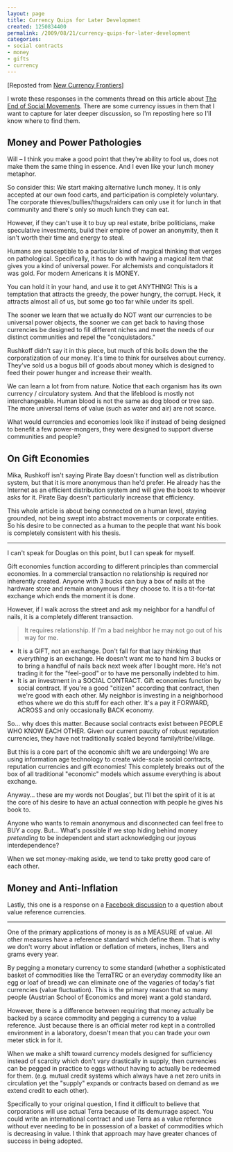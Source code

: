 ```yaml
---
layout: page
title: Currency Quips for Later Development
created: 1250834400
permalink: /2009/08/21/currency-quips-for-later-development
categories:
- social contracts
- money
- gifts
- currency
---
```

[Reposted from [New Currency Frontiers](/new-currency-frontiers/currency-quips-for-later-development)]

I wrote these responses in the comments thread on this article about [The End of Social Movements](/arthur-mag/an-end-to-movements). There are some currency issues in them that I want to capture for later deeper discussion, so I'm reposting here so I'll know where to find them.

## Money and Power Pathologies

Will – I think you make a good point that they're ability to fool us, does not make them the same thing in essence. And I even like your lunch money metaphor.

So consider this: We start making alternative lunch money. It is only accepted at our own food carts, and participation is completely voluntary. The corporate thieves/bullies/thugs/raiders can only use it for lunch in that community and there's only so much lunch they can eat.

However, if they can't use it to buy up real estate, bribe politicians, make speculative investments, build their empire of power an anonymity, then it isn't worth their time and energy to steal.

Humans are susceptible to a particular kind of magical thinking that verges on pathological. Specifically, it has to do with having a magical item that gives you a kind of universal power. For alchemists and conquistadors it was gold. For modern Americans it is MONEY.

You can hold it in your hand, and use it to get ANYTHING! This is a temptation that attracts the greedy, the power hungry, the corrupt. Heck, it attracts almost all of us, but some go too far while under its spell.

The sooner we learn that we actually do NOT want our currencies to be universal power objects, the sooner we can get back to having those currencies be designed to fill different niches and meet the needs of our distinct communities and repel the "conquistadors."

Rushkoff didn't say it in this piece, but much of this boils down the the corporatization of our money. It's time to think for ourselves about currency. They've sold us a bogus bill of goods about money which is designed to feed their power hunger and increase their wealth.

We can learn a lot from from nature. Notice that each organism has its own currency / circulatory system. And that the lifeblood is mostly not interchangeable. Human blood is not the same as dog blood or tree sap. The more universal items of value (such as water and air) are not scarce.

What would currencies and economies look like if instead of being designed to benefit a few power-mongers, they were designed to support diverse communities and people?

## On Gift Economies

Mika, Rushkoff isn't saying Pirate Bay doesn't function well as distribution system, but that it is more anonymous than he'd prefer. He already has the Internet as an efficient distribution system and will give the book to whoever asks for it. Pirate Bay doesn't particularly increase that efficiency.

This whole article is about being connected on a human level, staying grounded, not being swept into abstract movements or corporate entities. So his desire to be connected as a human to the people that want his book is completely consistent with his thesis.

---

I can't speak for Douglas on this point, but I can speak for myself.

Gift economies function according to different principles than commercial economies. In a commercial transaction no relationship is required nor inherently created. Anyone with 3 bucks can buy a box of nails at the hardware store and remain anonymous if they choose to. It is a tit-for-tat exchange which ends the moment it is done.

However, if I walk across the street and ask my neighbor for a handful of nails, it is a completely different transaction.

> It requires relationship. If I'm a bad neighbor he may not go out of his way for me.

- It is a GIFT, not an exchange. Don't fall for that lazy thinking that *everything* is an exchange. He doesn't want me to hand him 3 bucks or to bring a handful of nails back next week after I bought more. He's not trading it for the "feel-good" or to have me personally indebted to him.
- It is an investment in a SOCIAL CONTRACT. Gift economies function by social contract. If you're a good "citizen" according that contract, then we're good with each other. My neighbor is investing in a neighborhood ethos where we do this stuff for each other. It's a pay it FORWARD, ACROSS and only occasionally BACK economy.

So… why does this matter. Because social contracts exist between PEOPLE WHO KNOW EACH OTHER. Given our current paucity of robust reputation currencies, they have not traditionally scaled beyond family/tribe/village.

But this is a core part of the economic shift we are undergoing! We are using information age technology to create wide-scale social contracts, reputation currencies and gift economies! This completely breaks out of the box of all traditional "economic" models which assume everything is about exchange.

Anyway… these are my words not Douglas', but I'll bet the spirit of it is at the core of his desire to have an actual connection with people he gives his book to.

Anyone who wants to remain anonymous and disconnected can feel free to BUY a copy. But… What's possible if we stop hiding behind money *pretending* to be independent and start acknowledging our joyous interdependence?

When we set money-making aside, we tend to take pretty good care of each other.

## Money and Anti-Inflation

Lastly, this one is a response on a [Facebook discussion](http://www.facebook.com/topic.php?uid=71363831381&amp;topic=7673) to a question about value reference currencies.

---

One of the primary applications of money is as a MEASURE of value. All other measures have a reference standard which define them. That is why we don't worry about inflation or deflation of meters, inches, liters and grams every year.

By pegging a monetary currency to some standard (whether a sophisticated basket of commodities like the TerraTRC or an everyday commodity like an egg or loaf of bread) we can eliminate one of the vagaries of today's fiat currencies (value fluctuation). This is the primary reason that so many people (Austrian School of Economics and more) want a gold standard.

However, there is a difference between requiring that money actually be backed by a scarce commodity and pegging a currency to a value reference. Just because there is an official meter rod kept in a controlled environment in a laboratory, doesn't mean that you can trade your own meter stick in for it.

When we make a shift toward currency models designed for sufficiency instead of scarcity which don't vary drastically in supply, then currencies can be pegged in practice to eggs without having to actually be redeemed for them. (e.g. mutual credit systems which always have a net zero units in circulation yet the "supply" expands or contracts based on demand as we extend credit to each other).

Specifically to your original question, I find it difficult to believe that corporations will use actual Terra because of its demurrage aspect. You could write an international contract and use Terra as a value reference without ever needing to be in possession of a basket of commodities which is decreasing in value. I think that approach may have greater chances of success in being adopted.
